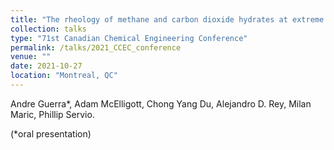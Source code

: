 ```yaml
---
title: "The rheology of methane and carbon dioxide hydrates at extreme high pressures for the development of climate change mitigating technologies"
collection: talks
type: "71st Canadian Chemical Engineering Conference"
permalink: /talks/2021_CCEC_conference
venue: ""
date: 2021-10-27
location: "Montreal, QC"
---
```


Andre Guerra*, Adam McElligott, Chong Yang Du, Alejandro D. Rey, Milan Maric, Phillip Servio.

(*oral presentation)